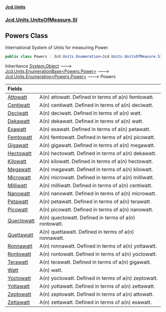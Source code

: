 #### [Jcd.Units](index.md 'index')
### [Jcd.Units.UnitsOfMeasure.SI](Jcd.Units.UnitsOfMeasure.SI.md 'Jcd.Units.UnitsOfMeasure.SI')

## Powers Class

International System of Units for measuring Power.

```csharp
public class Powers : Jcd.Units.Enumeration<Jcd.Units.UnitsOfMeasure.SI.Powers, Jcd.Units.UnitTypes.Power>
```

Inheritance [System.Object](https://docs.microsoft.com/en-us/dotnet/api/System.Object 'System.Object') &#129106; [Jcd.Units.EnumerationBase&lt;](Jcd.Units.EnumerationBase_TEnumeration,T_.md 'Jcd.Units.EnumerationBase<TEnumeration,T>')[Powers](Jcd.Units.UnitsOfMeasure.SI.Powers.md 'Jcd.Units.UnitsOfMeasure.SI.Powers')[,](Jcd.Units.EnumerationBase_TEnumeration,T_.md 'Jcd.Units.EnumerationBase<TEnumeration,T>')[Power](Jcd.Units.UnitTypes.Power.md 'Jcd.Units.UnitTypes.Power')[&gt;](Jcd.Units.EnumerationBase_TEnumeration,T_.md 'Jcd.Units.EnumerationBase<TEnumeration,T>') &#129106; [Jcd.Units.Enumeration&lt;](Jcd.Units.Enumeration_TEnumeration,T_.md 'Jcd.Units.Enumeration<TEnumeration,T>')[Powers](Jcd.Units.UnitsOfMeasure.SI.Powers.md 'Jcd.Units.UnitsOfMeasure.SI.Powers')[,](Jcd.Units.Enumeration_TEnumeration,T_.md 'Jcd.Units.Enumeration<TEnumeration,T>')[Power](Jcd.Units.UnitTypes.Power.md 'Jcd.Units.UnitTypes.Power')[&gt;](Jcd.Units.Enumeration_TEnumeration,T_.md 'Jcd.Units.Enumeration<TEnumeration,T>') &#129106; Powers

| Fields | |
| :--- | :--- |
| [Attowatt](Jcd.Units.UnitsOfMeasure.SI.Powers.Attowatt.md 'Jcd.Units.UnitsOfMeasure.SI.Powers.Attowatt') | A(n) attowatt. Defined in terms of a(n) femtowatt. |
| [Centiwatt](Jcd.Units.UnitsOfMeasure.SI.Powers.Centiwatt.md 'Jcd.Units.UnitsOfMeasure.SI.Powers.Centiwatt') | A(n) centiwatt. Defined in terms of a(n) deciwatt. |
| [Deciwatt](Jcd.Units.UnitsOfMeasure.SI.Powers.Deciwatt.md 'Jcd.Units.UnitsOfMeasure.SI.Powers.Deciwatt') | A(n) deciwatt. Defined in terms of a(n) watt. |
| [Dekawatt](Jcd.Units.UnitsOfMeasure.SI.Powers.Dekawatt.md 'Jcd.Units.UnitsOfMeasure.SI.Powers.Dekawatt') | A(n) dekawatt. Defined in terms of a(n) watt. |
| [Exawatt](Jcd.Units.UnitsOfMeasure.SI.Powers.Exawatt.md 'Jcd.Units.UnitsOfMeasure.SI.Powers.Exawatt') | A(n) exawatt. Defined in terms of a(n) petawatt. |
| [Femtowatt](Jcd.Units.UnitsOfMeasure.SI.Powers.Femtowatt.md 'Jcd.Units.UnitsOfMeasure.SI.Powers.Femtowatt') | A(n) femtowatt. Defined in terms of a(n) picowatt. |
| [Gigawatt](Jcd.Units.UnitsOfMeasure.SI.Powers.Gigawatt.md 'Jcd.Units.UnitsOfMeasure.SI.Powers.Gigawatt') | A(n) gigawatt. Defined in terms of a(n) megawatt. |
| [Hectowatt](Jcd.Units.UnitsOfMeasure.SI.Powers.Hectowatt.md 'Jcd.Units.UnitsOfMeasure.SI.Powers.Hectowatt') | A(n) hectowatt. Defined in terms of a(n) dekawatt. |
| [Kilowatt](Jcd.Units.UnitsOfMeasure.SI.Powers.Kilowatt.md 'Jcd.Units.UnitsOfMeasure.SI.Powers.Kilowatt') | A(n) kilowatt. Defined in terms of a(n) hectowatt. |
| [Megawatt](Jcd.Units.UnitsOfMeasure.SI.Powers.Megawatt.md 'Jcd.Units.UnitsOfMeasure.SI.Powers.Megawatt') | A(n) megawatt. Defined in terms of a(n) kilowatt. |
| [Microwatt](Jcd.Units.UnitsOfMeasure.SI.Powers.Microwatt.md 'Jcd.Units.UnitsOfMeasure.SI.Powers.Microwatt') | A(n) microwatt. Defined in terms of a(n) milliwatt. |
| [Milliwatt](Jcd.Units.UnitsOfMeasure.SI.Powers.Milliwatt.md 'Jcd.Units.UnitsOfMeasure.SI.Powers.Milliwatt') | A(n) milliwatt. Defined in terms of a(n) centiwatt. |
| [Nanowatt](Jcd.Units.UnitsOfMeasure.SI.Powers.Nanowatt.md 'Jcd.Units.UnitsOfMeasure.SI.Powers.Nanowatt') | A(n) nanowatt. Defined in terms of a(n) microwatt. |
| [Petawatt](Jcd.Units.UnitsOfMeasure.SI.Powers.Petawatt.md 'Jcd.Units.UnitsOfMeasure.SI.Powers.Petawatt') | A(n) petawatt. Defined in terms of a(n) terawatt. |
| [Picowatt](Jcd.Units.UnitsOfMeasure.SI.Powers.Picowatt.md 'Jcd.Units.UnitsOfMeasure.SI.Powers.Picowatt') | A(n) picowatt. Defined in terms of a(n) nanowatt. |
| [Quectowatt](Jcd.Units.UnitsOfMeasure.SI.Powers.Quectowatt.md 'Jcd.Units.UnitsOfMeasure.SI.Powers.Quectowatt') | A(n) quectowatt. Defined in terms of a(n) rontowatt. |
| [Quettawatt](Jcd.Units.UnitsOfMeasure.SI.Powers.Quettawatt.md 'Jcd.Units.UnitsOfMeasure.SI.Powers.Quettawatt') | A(n) quettawatt. Defined in terms of a(n) ronnawatt. |
| [Ronnawatt](Jcd.Units.UnitsOfMeasure.SI.Powers.Ronnawatt.md 'Jcd.Units.UnitsOfMeasure.SI.Powers.Ronnawatt') | A(n) ronnawatt. Defined in terms of a(n) yottawatt. |
| [Rontowatt](Jcd.Units.UnitsOfMeasure.SI.Powers.Rontowatt.md 'Jcd.Units.UnitsOfMeasure.SI.Powers.Rontowatt') | A(n) rontowatt. Defined in terms of a(n) yoctowatt. |
| [Terawatt](Jcd.Units.UnitsOfMeasure.SI.Powers.Terawatt.md 'Jcd.Units.UnitsOfMeasure.SI.Powers.Terawatt') | A(n) terawatt. Defined in terms of a(n) gigawatt. |
| [Watt](Jcd.Units.UnitsOfMeasure.SI.Powers.Watt.md 'Jcd.Units.UnitsOfMeasure.SI.Powers.Watt') | A(n) watt. |
| [Yoctowatt](Jcd.Units.UnitsOfMeasure.SI.Powers.Yoctowatt.md 'Jcd.Units.UnitsOfMeasure.SI.Powers.Yoctowatt') | A(n) yoctowatt. Defined in terms of a(n) zeptowatt. |
| [Yottawatt](Jcd.Units.UnitsOfMeasure.SI.Powers.Yottawatt.md 'Jcd.Units.UnitsOfMeasure.SI.Powers.Yottawatt') | A(n) yottawatt. Defined in terms of a(n) zettawatt. |
| [Zeptowatt](Jcd.Units.UnitsOfMeasure.SI.Powers.Zeptowatt.md 'Jcd.Units.UnitsOfMeasure.SI.Powers.Zeptowatt') | A(n) zeptowatt. Defined in terms of a(n) attowatt. |
| [Zettawatt](Jcd.Units.UnitsOfMeasure.SI.Powers.Zettawatt.md 'Jcd.Units.UnitsOfMeasure.SI.Powers.Zettawatt') | A(n) zettawatt. Defined in terms of a(n) exawatt. |
